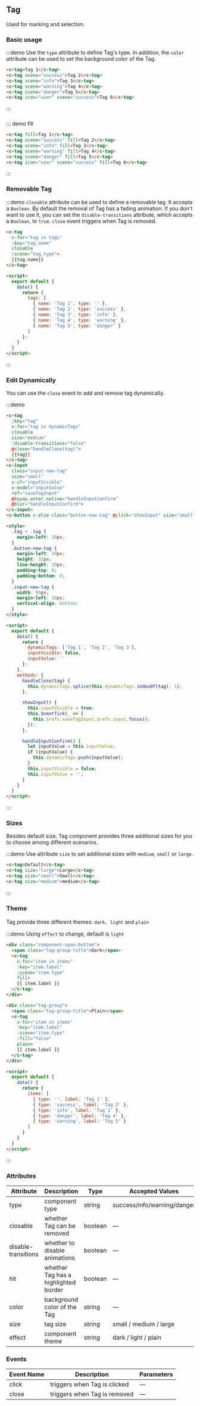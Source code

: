 ## Tag

Used for marking and selection.

### Basic usage

:::demo Use the `type` attribute to define Tag's type. In addition, the `color` attribute can be used to set the background color of the Tag.

```html
<c-tag>Tag 1</c-tag>
<c-tag scene="success">Tag 2</c-tag>
<c-tag scene="info">Tag 3</c-tag>
<c-tag scene="warning">Tag 4</c-tag>
<c-tag scene="danger">Tag 5</c-tag>
<c-tag icon="user" scene="success">Tag 6</c-tag>
```
:::

### 
::: demo fill

```html
<c-tag fill>Tag 1</c-tag>
<c-tag scene="success" fill>Tag 2</c-tag>
<c-tag scene="info" fill>Tag 3</c-tag>
<c-tag scene="warning" fill>Tag 4</c-tag>
<c-tag scene="danger" fill>Tag 5</c-tag>
<c-tag icon="user" scene="success" fill>Tag 6</c-tag>
```

:::

### Removable Tag

:::demo `closable` attribute can be used to define a removable tag. It accepts a `Boolean`. By default the removal of Tag has a fading animation. If you don't want to use it, you can set the `disable-transitions` attribute, which accepts a `Boolean`, to `true`. `close` event triggers when Tag is removed.

```html
<c-tag
  v-for="tag in tags"
  :key="tag.name"
  closable
  :scene="tag.type">
  {{tag.name}}
</c-tag>

<script>
  export default {
    data() {
      return {
        tags: [
          { name: 'Tag 1', type: '' },
          { name: 'Tag 2', type: 'success' },
          { name: 'Tag 3', type: 'info' },
          { name: 'Tag 4', type: 'warning' },
          { name: 'Tag 5', type: 'danger' }
        ]
      };
    }
  }
</script>
```
:::

### Edit Dynamically

You can use the `close` event to add and remove tag dynamically.

:::demo
```html
<c-tag
  :key="tag"
  v-for="tag in dynamicTags"
  closable
  size="medium"
  :disable-transitions="false"
  @close="handleClose(tag)">
  {{tag}}
</c-tag>
<c-input
  class="input-new-tag"
  size="small"
  v-if="inputVisible"
  v-model="inputValue"
  ref="saveTagInput"
  @keyup.enter.native="handleInputConfirm"
  @blur="handleInputConfirm">
</c-input>
<c-button v-else class="button-new-tag" @click="showInput" size="small">+ New Tag</c-button>

<style>
  .tag + .tag {
    margin-left: 10px;
  }
  .button-new-tag {
    margin-left: 10px;
    height: 32px;
    line-height: 30px;
    padding-top: 0;
    padding-bottom: 0;
  }
  .input-new-tag {
    width: 90px;
    margin-left: 10px;
    vertical-align: bottom;
  }
</style>

<script>
  export default {
    data() {
      return {
        dynamicTags: ['Tag 1', 'Tag 2', 'Tag 3'],
        inputVisible: false,
        inputValue: ''
      };
    },
    methods: {
      handleClose(tag) {
        this.dynamicTags.splice(this.dynamicTags.indexOf(tag), 1);
      },

      showInput() {
        this.inputVisible = true;
        this.$nextTick(_ => {
          this.$refs.saveTagInput.$refs.input.focus();
        });
      },

      handleInputConfirm() {
        let inputValue = this.inputValue;
        if (inputValue) {
          this.dynamicTags.push(inputValue);
        }
        this.inputVisible = false;
        this.inputValue = '';
      }
    }
  }
</script>
```
:::

### Sizes

Besides default size, Tag component provides three additional sizes for you to choose among different scenarios.

:::demo Use attribute `size` to set additional sizes with `medium`, `small` or `large`.

```html
<c-tag>Default</c-tag>
<c-tag size="large">Large</c-tag>
<c-tag size="small">Small</c-tag>
<c-tag size="medium">medium</c-tag>
```
:::


### Theme

Tag provide three different themes: `dark`、`light` and `plain`

:::demo Using `effect` to change, default is `light`
```html
<div class="component-span-bottom">
  <span class="tag-group-title">Dark</span>
  <c-tag
    v-for="item in items"
    :key="item.label"
    :scene="item.type"
    fill>
    {{ item.label }}
  </c-tag>
</div>

<div class="tag-group">
  <span class="tag-group-title">Plain</span>
  <c-tag
    v-for="item in items"
    :key="item.label"
    :scene="item.type"
    :fill="false"
    plain>
    {{ item.label }}
  </c-tag>
</div>

<script>
  export default {
    data() {
      return {
        items: [
          { type: '', label: 'Tag 1' },
          { type: 'success', label: 'Tag 2' },
          { type: 'info', label: 'Tag 3' },
          { type: 'danger', label: 'Tag 4' },
          { type: 'warning', label: 'Tag 5' }
        ]
      }
    }
  }
</script>
```
:::

### Attributes
| Attribute      | Description          | Type      | Accepted Values       | Default  |
|---------- |-------------- |---------- |--------------------------------  |-------- |
| type | component type | string | success/info/warning/danger | — |
| closable | whether Tag can be removed | boolean | — | false |
| disable-transitions | whether to disable animations | boolean | — | false |
| hit | whether Tag has a highlighted border | boolean | — | false |
| color | background color of the Tag | string | — | — |
| size | tag size | string | small / medium / large | — |
| effect | component theme | string | dark / light / plain | light |


### Events
| Event Name | Description | Parameters |
|---------- |-------- |---------- |
| click | triggers when Tag is clicked | — |
| close | triggers when Tag is removed | — |
